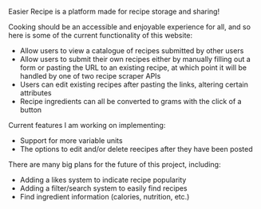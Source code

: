 Easier Recipe is a platform made for recipe storage and sharing!

Cooking should be an accessible and enjoyable experience for all, and so here is some of the current functionality of this website:

-   Allow users to view a catalogue of recipes submitted by other users
-   Allow users to submit their own recipes either by manually filling out a form or pasting the URL to an existing recipe, at which point it will be handled by one of two recipe scraper APIs
-   Users can edit existing recipes after pasting the links, altering certain attributes
-   Recipe ingredients can all be converted to grams with the click of a button

Current features I am working on implementing:

-   Support for more variable units
-   The options to edit and/or delete reecipes after they have been posted

There are many big plans for the future of this project, including:

-   Adding a likes system to indicate recipe popularity
-   Adding a filter/search system to easily find recipes
-   Find ingredient information (calories, nutrition, etc.)
